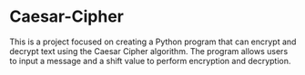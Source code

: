 # Caesar-Cipher
This is a project focused on creating a Python program that can encrypt and decrypt text using the Caesar Cipher algorithm. The program allows users to input a message and a shift value to perform encryption and decryption.
